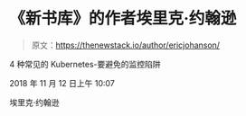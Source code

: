 # 《新书库》的作者埃里克·约翰逊

> 原文：<https://thenewstack.io/author/ericjohanson/>

4 种常见的 Kubernetes-要避免的监控陷阱

2018 年 11 月 12 日上午 10:07

埃里克·约翰逊